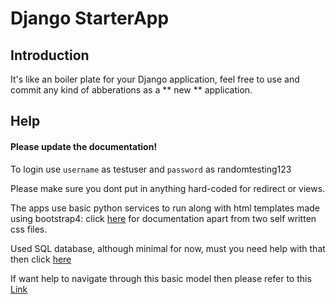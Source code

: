 # Django StarterApp

## Introduction
It's like an boiler plate for your Django application, feel free to use and commit any kind of abberations as a ** new ** application.

## Help
#### Please update the documentation!
To login use `username` as testuser and `password` as randomtesting123

Please make sure you dont put in anything hard-coded for redirect or views.

The apps use basic python services to run along with html templates made using bootstrap4: click [here](https://getbootstrap.com/docs/4.3/getting-started/introduction/) for documentation apart from two self written css files.

Used SQL database, although minimal for now, must you need help with that then click [here](https://www.w3schools.com/sql/)

If want help to navigate through this basic model then please refer to this [Link](https://www.youtube.com/watch?v=UmljXZIypDc&list=PL-osiE80TeTtoQCKZ03TU5fNfx2UY6U4p)
